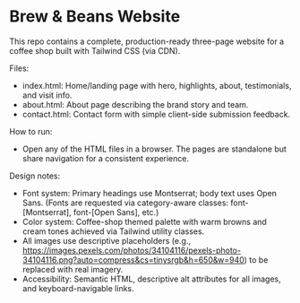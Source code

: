 # Brew & Beans Website

This repo contains a complete, production-ready three-page website for a coffee shop built with Tailwind CSS (via CDN).

Files:
- index.html: Home/landing page with hero, highlights, about, testimonials, and visit info.
- about.html: About page describing the brand story and team.
- contact.html: Contact form with simple client-side submission feedback.

How to run:
- Open any of the HTML files in a browser. The pages are standalone but share navigation for a consistent experience.

Design notes:
- Font system: Primary headings use Montserrat; body text uses Open Sans. (Fonts are requested via category-aware classes: font-[Montserrat], font-[Open Sans], etc.)
- Color system: Coffee-shop themed palette with warm browns and cream tones achieved via Tailwind utility classes.
- All images use descriptive placeholders (e.g., https://images.pexels.com/photos/34104116/pexels-photo-34104116.png?auto=compress&cs=tinysrgb&h=650&w=940) to be replaced with real imagery.
- Accessibility: Semantic HTML, descriptive alt attributes for all images, and keyboard-navigable links.
